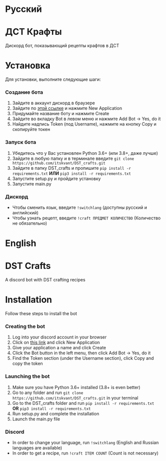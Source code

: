 # Русский

# ДСТ Крафты
Дискорд бот, показывающий рецепты крафтов в ДСТ

# Установка
Для установки, выполните следующие шаги:
### Создание бота
1. Зайдите в аккаунт дискорд в браузере
2. Зайдите по [этой ссылке](https://discord.com/developers/applications) и нажмите New Application
3. Придумайте название боту и нажмите Create
4. Зайдите во вкладку Bot в левом меню и нажмите Add Bot → Yes, do it
5. Найдите надпись Token (под Username), нажмите на кнопку Copy и скопируйте токен
### Запуск бота
1. Убедитесь что у Вас установлен Python 3.6+ (или 3.8+, даже лучше)
2. Зайдите в любую папку и в терминале введите ```git clone https://github.com/itskvant/DST_crafts.git```
3. Зайдите в папку DST_crafts и пропишите ```pip install -r requirements.txt``` **ИЛИ** ```pip3 install -r requirements.txt```
4. Запустите setup.py и пройдите установку
5. Запустите main.py

### Дискорд
- Чтобы сменить язык, введите ```!switchlang``` (доступны русский и английский)
- Чтобы узнать рецепт, введите ```!craft ПРЕДМЕТ КОЛИЧЕСТВО``` (Количество не обязательно)

# English

# DST Crafts
A discord bot with DST crafting recipes

# Installation
Follow these steps to install the bot
### Creating the bot
1. Log into your discord account in your browser
2. Click on [this link](https://discord.com/developers/applications) and click New Application
3. Give your application a name and click Create
4. Click the Bot button in the left menu, then click Add Bot → Yes, do it
5. Find the Token section (under the Username section), click Copy and copy the token
### Launching the bot
1. Make sure you have Python 3.6+ installed (3.8+ is even better)
2. Go to any folder and run ```git clone https://github.com/itskvant/DST_crafts.git``` in your terminal
3. Go to the DST_crafts folder and run  ```pip install -r requirements.txt``` **OR** ```pip3 install -r requirements.txt```
4. Run setup.py and complete the installation
5. Launch the main.py file

### Discord
- In order to change your language, run ```!switchlang``` (English and Russian languages are available)
- In order to get a recipe, run ```!craft ITEM COUNT``` (Count is not necessary)
